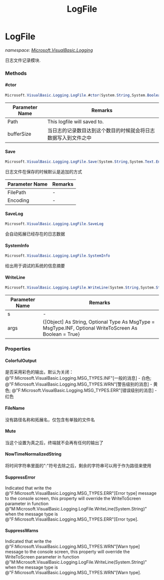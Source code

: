 ﻿---
title: LogFile
---

# LogFile
_namespace: [Microsoft.VisualBasic.Logging](N-Microsoft.VisualBasic.Logging.html)_

日志文件记录模块.



### Methods

#### #ctor
```csharp
Microsoft.VisualBasic.Logging.LogFile.#ctor(System.String,System.Boolean,System.Int32)
```


|Parameter Name|Remarks|
|--------------|-------|
|Path|This logfile will saved to.|
|bufferSize|当日志的记录数目达到这个数目的时候就会将日志数据写入到文件之中|


#### Save
```csharp
Microsoft.VisualBasic.Logging.LogFile.Save(System.String,System.Text.Encoding)
```
日志文件在保存的时候默认是追加的方式

|Parameter Name|Remarks|
|--------------|-------|
|FilePath|-|
|Encoding|-|


#### SaveLog
```csharp
Microsoft.VisualBasic.Logging.LogFile.SaveLog
```
会自动拓展已经存在的日志数据

#### SystemInfo
```csharp
Microsoft.VisualBasic.Logging.LogFile.SystemInfo
```
给出用于调试的系统的信息摘要

#### WriteLine
```csharp
Microsoft.VisualBasic.Logging.LogFile.WriteLine(System.String,System.String[])
```


|Parameter Name|Remarks|
|--------------|-------|
|s|-|
|args|{[Object] As String, Optional Type As MsgType = MsgType.INF, Optional WriteToScreen As Boolean = True}|



### Properties

#### ColorfulOutput
是否采用彩色的输出，默认为关闭：
 @"F:Microsoft.VisualBasic.Logging.MSG_TYPES.INF"[一般的消息] - 白色; 
 @"F:Microsoft.VisualBasic.Logging.MSG_TYPES.WRN"[警告级别的消息] - 黄色; 
 @"F:Microsoft.VisualBasic.Logging.MSG_TYPES.ERR"[错误级别的消息] - 红色
#### FileName
没有路径名称和拓展名，仅包含有单独的文件名
#### Mute
当这个设置为真之后，终端就不会再有任何的输出了
#### NowTimeNormalizedString
将时间字符串里面的":"符号去除之后，剩余的字符串可以用于作为路径来使用
#### SuppressError
Indicated that write the @"F:Microsoft.VisualBasic.Logging.MSG_TYPES.ERR"[Error type] message to the console screen, this 
 property will override the WriteToScreen parameter in function @"M:Microsoft.VisualBasic.Logging.LogFile.WriteLine(System.String)" when the 
 message type is @"F:Microsoft.VisualBasic.Logging.MSG_TYPES.ERR"[Error type].
#### SuppressWarns
Indicated that write the @"F:Microsoft.VisualBasic.Logging.MSG_TYPES.WRN"[Warn type] message to the console screen, this 
 property will override the WriteToScreen parameter in function @"M:Microsoft.VisualBasic.Logging.LogFile.WriteLine(System.String)" when the 
 message type is @"F:Microsoft.VisualBasic.Logging.MSG_TYPES.WRN"[Warn type].
